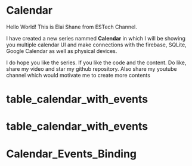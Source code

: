 # Calendar

Hello World! This is Elai Shane from ESTech Channel.

I have created a new series nammed **Calendar** in which I will be showing you multiple calendar UI and make connections with the firebase, SQLite, Google Calendar as well as physical devices.

I do hope you like the series.
If you like the code and the content. Do like, share my video and star my github repository. Also share my youtube channel which would motivate me to create more contents
 
# table_calendar_with_events
# table_calendar_with_events
# Calendar_Events_Binding
